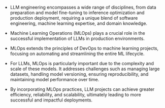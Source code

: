 - LLM engineering encompasses a wide range of disciplines, from data preparation and model fine-tuning to inference optimization and production deployment, requiring a unique blend of software engineering, machine learning expertise, and domain knowledge.

- Machine Learning Operations (MLOps) plays a crucial role in the successful implementation of LLMs in production environments. 

- MLOps extends the principles of DevOps to machine learning projects, focusing on automating and streamlining the entire ML lifecycle.

- For LLMs, MLOps is particularly important due to the complexity and scale of these models. It addresses challenges such as managing large datasets, handling model versioning, ensuring reproducibility, and maintaining model performance over time.

- By incorporating MLOps practices, LLM projects can achieve greater efficiency, reliability, and scalability, ultimately leading to more successful and impactful deployments.
